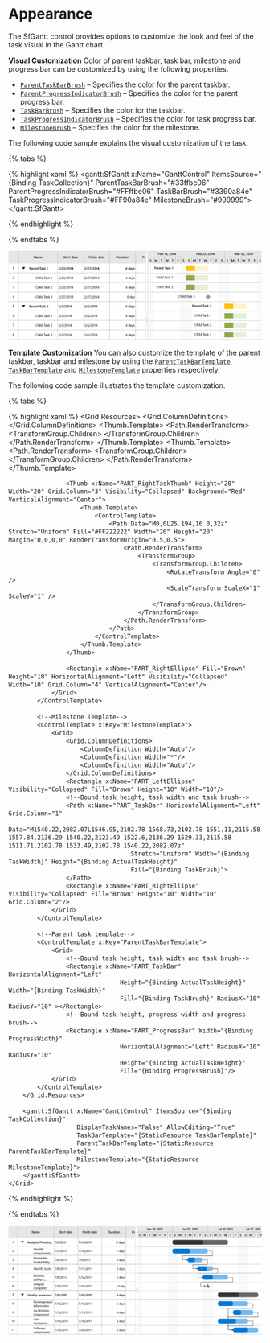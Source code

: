 # Appearance

The SfGantt control provides options to customize the look and feel of the task visual in the Gantt chart. 

**Visual Customization**
Color of parent taskbar, task bar, milestone and progress bar can be customized by using the following properties. 

* [`ParentTaskBarBrush`](https://help.syncfusion.com/cr/cref_files/uwp/Syncfusion.SfGantt.UWP~Syncfusion.UI.Xaml.Gantt.SfGantt~ParentTaskBarBrushProperty.html) – Specifies the color for the parent taskbar.
* [`ParentProgressIndicatorBrush`](https://help.syncfusion.com/cr/cref_files/uwp/Syncfusion.SfGantt.UWP~Syncfusion.UI.Xaml.Gantt.SfGantt~ParentProgressIndicatorBrushProperty.html) – Specifies the color for the parent progress bar.
* [`TaskBarBrush`](https://help.syncfusion.com/cr/cref_files/uwp/Syncfusion.SfGantt.UWP~Syncfusion.UI.Xaml.Gantt.SfGantt~TaskBarBrushProperty.html) – Specifies the color for the taskbar.
* [`TaskProgressIndicatorBrush`](https://help.syncfusion.com/cr/cref_files/uwp/Syncfusion.SfGantt.UWP~Syncfusion.UI.Xaml.Gantt.SfGantt~TaskProgressIndicatorBrushProperty.html) – Specifies the color for task progress bar.
* [`MilestoneBrush`](https://help.syncfusion.com/cr/cref_files/uwp/Syncfusion.SfGantt.UWP~Syncfusion.UI.Xaml.Gantt.SfGantt~MilestoneBrushProperty.html) – Specifies the color for the milestone.

The following code sample explains the visual customization of the task.

{% tabs %}

{% highlight xaml %}
        <gantt:SfGantt x:Name="GanttControl" ItemsSource="{Binding TaskCollection}"
                       ParentTaskBarBrush="#33ffbe06" 
                       ParentProgressIndicatorBrush="#FFffbe06"
                       TaskBarBrush="#3390a84e" 
                       TaskProgressIndicatorBrush="#FF90a84e"
                       MilestoneBrush="#999999">
        </gantt:SfGantt>

{% endhighlight %}

{% endtabs %}

![UWP Gantt chart with customized colors](Appearance_images/VisualCustomization.PNG)

**Template Customization**
You can also customize the template of the parent taskbar, taskbar and milestone by using the [`ParentTaskBarTemplate`](https://help.syncfusion.com/cr/cref_files/uwp/Syncfusion.SfGantt.UWP~Syncfusion.UI.Xaml.Gantt.SfGantt~ParentTaskBarTemplate.html), [`TaskBarTemplate`](https://help.syncfusion.com/cr/cref_files/uwp/Syncfusion.SfGantt.UWP~Syncfusion.UI.Xaml.Gantt.SfGantt~TaskBarTemplateProperty.html) and [`MilestoneTemplate`](https://help.syncfusion.com/cr/cref_files/uwp/Syncfusion.SfGantt.UWP~Syncfusion.UI.Xaml.Gantt.SfGantt~MilestoneTemplate.html) properties respectively.

The following code sample illustrates the template customization.

{% tabs %}

{% highlight xaml %}
    <Grid>
        <Grid.Resources>
            <!--TaskBar Template-->
            <ControlTemplate x:Key="TaskBarTemplate">
                <Grid x:Name="PART_TaskGrid">
                    <Grid.ColumnDefinitions>
                        <ColumnDefinition Width="Auto"/>
                        <ColumnDefinition Width="Auto"/>
                        <ColumnDefinition Width="*"/>
                        <ColumnDefinition Width="Auto"/>
                        <ColumnDefinition Width="Auto"/>
                    </Grid.ColumnDefinitions>
                    <Rectangle x:Name="PART_LeftEllipse" HorizontalAlignment="Left" Visibility="Collapsed" Fill="Brown" Height="10" Width="10" Grid.Column="0" VerticalAlignment="Center"/>
                    <Thumb x:Name="PART_LeftTaskThumb" Visibility="Collapsed" Height="20" Width="20" Grid.Column="1" Background="Red" VerticalAlignment="Center">
                        <Thumb.Template>
                            <ControlTemplate>
                                <Path Data="M25.320001,0L25.320001,32 0,16z" Stretch="Uniform" Fill="#FF222222" Width="20" Height="20" Margin="0,0,0,0" RenderTransformOrigin="0.5,0.5">
                                    <Path.RenderTransform>
                                        <TransformGroup>
                                            <TransformGroup.Children>
                                                <RotateTransform Angle="0" />
                                                <ScaleTransform ScaleX="1" ScaleY="1" />
                                            </TransformGroup.Children>
                                        </TransformGroup>
                                    </Path.RenderTransform>
                                </Path>
                            </ControlTemplate>
                        </Thumb.Template>
                    </Thumb>
                    <Grid Grid.Column="2">
                        <!--Bound task height, task width and task brush-->
                        <Rectangle x:Name="PART_TaskBar" HorizontalAlignment="Left"
                                           Height="{Binding ActualTaskHeight}" Width="{Binding TaskWidth}"
                                           Fill="{Binding TaskBrush}" RadiusX="10" RadiusY="10" ></Rectangle>
                        <!--Bound task height, progress width and progress brush-->
                        <Rectangle x:Name="PART_ProgressBar" Width="{Binding ProgressWidth}"
                                           HorizontalAlignment="Left" RadiusX="10" RadiusY="10"
                                           Height="{Binding ActualTaskHeight}"
                                           Fill="{Binding ProgressBrush}"/>
                        <Canvas>
                            <Thumb x:Name="PART_ProgressThumb"
                               Canvas.Left="{Binding ProgressWidth}" Visibility="Collapsed" Canvas.Top="{Binding ActualTaskHeight}">
                                <Thumb.Template>
                                    <ControlTemplate>
                                        <Path Data="M16,0L32,19.745 0,19.745z" Stretch="Uniform" Fill="#FF222222" Width="10" Height="10" Margin="-5,0,0,0" RenderTransformOrigin="0.5,0.5">
                                            <Path.RenderTransform>
                                                <TransformGroup>
                                                    <TransformGroup.Children>
                                                        <RotateTransform Angle="0" />
                                                        <ScaleTransform ScaleX="1" ScaleY="1" />
                                                    </TransformGroup.Children>
                                                </TransformGroup>
                                            </Path.RenderTransform>
                                        </Path>
                                    </ControlTemplate>
                                </Thumb.Template>
                            </Thumb>
                        </Canvas>
                    </Grid>

                    <Thumb x:Name="PART_RightTaskThumb" Height="20" Width="20" Grid.Column="3" Visibility="Collapsed" Background="Red" VerticalAlignment="Center">
                        <Thumb.Template>
                            <ControlTemplate>
                                <Path Data="M0,0L25.194,16 0,32z" Stretch="Uniform" Fill="#FF222222" Width="20" Height="20" Margin="0,0,0,0" RenderTransformOrigin="0.5,0.5">
                                    <Path.RenderTransform>
                                        <TransformGroup>
                                            <TransformGroup.Children>
                                                <RotateTransform Angle="0" />
                                                <ScaleTransform ScaleX="1" ScaleY="1" />
                                            </TransformGroup.Children>
                                        </TransformGroup>
                                    </Path.RenderTransform>
                                </Path>
                            </ControlTemplate>
                        </Thumb.Template>
                    </Thumb>

                    <Rectangle x:Name="PART_RightEllipse" Fill="Brown" Height="10" HorizontalAlignment="Left" Visibility="Collapsed" Width="10" Grid.Column="4" VerticalAlignment="Center"/>
                </Grid>
            </ControlTemplate>
            
            <!--Milestone Template-->
            <ControlTemplate x:Key="MilestoneTemplate">
                <Grid>
                    <Grid.ColumnDefinitions>
                        <ColumnDefinition Width="Auto"/>
                        <ColumnDefinition Width="*"/>
                        <ColumnDefinition Width="Auto"/>
                    </Grid.ColumnDefinitions>
                    <Rectangle x:Name="PART_LeftEllipse" Visibility="Collapsed" Fill="Brown" Height="10" Width="10"/>
                    <!--Bound task height, task width and task brush-->
                    <Path x:Name="PART_TaskBar" HorizontalAlignment="Left" Grid.Column="1"
                                      Data="M1540.22,2082.07L1546.95,2102.78 1568.73,2102.78 1551.11,2115.58 1557.84,2136.29 1540.22,2123.49 1522.6,2136.29 1529.33,2115.58 1511.71,2102.78 1533.49,2102.78 1540.22,2082.07z"
                                      Stretch="Uniform" Width="{Binding TaskWidth}" Height="{Binding ActualTaskHeight}"
                                      Fill="{Binding TaskBrush}">
                    </Path>
                    <Rectangle x:Name="PART_RightEllipse" Visibility="Collapsed" Fill="Brown" Height="10" Width="10" Grid.Column="2"/>
                </Grid>
            </ControlTemplate>

            <!--Parent task template-->
            <ControlTemplate x:Key="ParentTaskBarTemplate">
                <Grid>
                    <!--Bound task height, task width and task brush-->
                    <Rectangle x:Name="PART_TaskBar" HorizontalAlignment="Left"
                                   Height="{Binding ActualTaskHeight}" Width="{Binding TaskWidth}"
                                   Fill="{Binding TaskBrush}" RadiusX="10" RadiusY="10" ></Rectangle>
                    <!--Bound task height, progress width and progress brush-->
                    <Rectangle x:Name="PART_ProgressBar" Width="{Binding ProgressWidth}"
                                   HorizontalAlignment="Left" RadiusX="10" RadiusY="10"
                                   Height="{Binding ActualTaskHeight}"
                                   Fill="{Binding ProgressBrush}"/>
                </Grid>
            </ControlTemplate>
        </Grid.Resources>

        <gantt:SfGantt x:Name="GanttControl" ItemsSource="{Binding TaskCollection}"
                       DisplayTaskNames="False" AllowEditing="True"
                       TaskBarTemplate="{StaticResource TaskBarTemplate}"
                       ParentTaskBarTemplate="{StaticResource ParentTaskBarTemplate}"
                       MilestoneTemplate="{StaticResource MilestoneTemplate}">
        </gantt:SfGantt>
    </Grid>

{% endhighlight %}

{% endtabs %}

![UWP Gantt chart task customized with custom template](Appearance_images/TemplateCustomization.jpeg)

